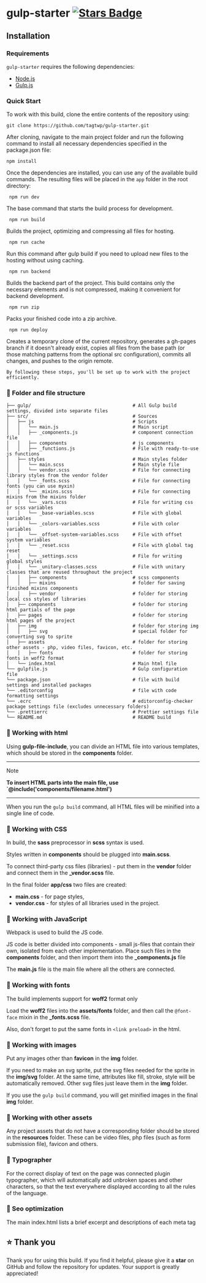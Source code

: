 gulp-starter <a href="https://github.com/tagtwp/gulp-starter/stargazers"><img src="https://img.shields.io/github/stars/tagtwp/gulp-starter" alt="Stars Badge"/></a>
=== 

Installation
---------------

### Requirements

`gulp-starter` requires the following dependencies:

- [Node.js](https://nodejs.org/)
- [Gulp.js](https://gulpjs.com/)

### Quick Start

To work with this build, clone the entire contents of the repository using:<br>

```shell
git clone https://github.com/tagtwp/gulp-starter.git
```

After cloning, navigate to the main project folder and run the following command to install all necessary dependencies specified in the package.json file:<br>

```shell
npm install
```

Once the dependencies are installed, you can use any of the available build commands. The resulting files will be placed in the `app` folder in the root directory:

 ```shell
  npm run dev
``` 
The base command that starts the build process for development.

 ```shell
  npm run build
``` 
 Builds the project, optimizing and compressing all files for hosting.

 ```shell
  npm run cache
``` 
Run this command after gulp build if you need to upload new files to the hosting without using caching.

 ```shell
  npm run backend
``` 
Builds the backend part of the project. This build contains only the necessary elements and is not compressed, making it convenient for backend development.

 ```shell
  npm run zip
``` 
Packs your finished code into a zip archive.

 ```shell
  npm run deploy
``` 
Creates a temporary clone of the current repository, generates a gh-pages branch if it doesn't already exist, copies all files from the base path (or those matching patterns from the optional src configuration), commits all changes, and pushes to the origin remote.

`By following these steps, you'll be set up to work with the project efficiently.`

### 📝 Folder and file structure
```
├── gulp/                                     # All Gulp build settings, divided into separate files
├── src/                                      # Sources
│   ├── js                                    # Scripts
│   │   └── main.js                           # Main script
│   │   ├── _components.js                    # component connection file
│   │   ├── components                        # js components
│   │   ├── _functions.js                     # File with ready-to-use js functions
│   ├── styles                                # Main styles folder
│   │   └── main.scss                         # Main style file
│   │   └── vendor.scss                       # File for connecting library styles from the vendor folder
│   │   └── _fonts.scss                       # File for connecting fonts (you can use myxin)
│   │   └── _mixins.scss                      # File for connecting mixins from the mixins folder
│   │   └── _vars.scss                        # File for writing css or scss variables
│   │   └── _base-variables.scss              # File with global variables
│   │   └── _colors-variables.scss            # File with color variables
│   │   └── _offset-system-variables.scss     # File with offset system variables
│   │   └── _reset.scss                       # File with global tag reset
│   │   └── _settings.scss                    # File for writing global styles
│   │   └── _unitary-classes.scss             # File with unitary classes that are reused throughout the project
│   │   ├── components                        # scss components
│   │   ├── mixins                            # folder for saving finished mixins components
│   │   ├── vendor                            # folder for storing local css styles of libraries
│   ├── components                            # folder for storing html partials of the page
│   ├── pages                                 # folder for storing html pages of the project
│   ├── img                                   # folder for storing img
│   │   ├── svg                               # special folder for converting svg to sprite
│   ├── assets                                # folder for storing other assets - php, video files, favicon, etc.
│   │   ├── fonts                             # folder for storing fonts in woff2 format
│   └── index.html                            # Main html file
└── gulpfile.js                               # Gulp configuration file
└── package.json                              # file with build settings and installed packages
└── .editorconfig                             # file with code formatting settings
└── .ecrc                                     # editorconfig-checker package settings file (excludes unnecessary folders)
└── .prettierrc                               # Prettier settings file
└── README.md                                 # README build
```

### 📁 Working with html

Using **gulp-file-include**, you can divide an HTML file into various templates, which should be stored in the **components** folder.

---
> [!NOTE]
> **To insert HTML parts into the main file, use `@include('components/filename.html')**
---
When you run the `gulp build` command, all HTML files will be minified into a single line of code.

### 📁 Working with CSS

In build, the **sass** preprocessor in **scss** syntax is used.

Styles written in **components** should be plugged into **main.scss**.

To connect third-party css files (libraries) - put them in the **vendor** folder and connect them in the **\_vendor.scss** file.

In the final folder **app/css** two files are created:
- **main.css** - for page styles, 
- **vendor.css** - for styles of all libraries used in the project.

### 📁 Working with JavaScript

Webpack is used to build the JS code.

JS code is better divided into components - small js-files that contain their own, isolated from each other implementation. Place such files in the **components** folder, and then import them into the **\_components.js** file

The **main.js** file is the main file where all the others are connected.

### 📁 Working with fonts

The build implements support for **woff2** format only

Load the **woff2** files into the **assets/fonts** folder, and then call the `@font-face` mixin in the **\_fonts.scss** file.

Also, don't forget to put the same fonts in `<link preload>` in the html.

### 📁 Working with images

Put any images other than **favicon** in the **img** folder.

If you need to make an svg sprite, put the svg files needed for the sprite in the **img/svg** folder. At the same time, attributes like fill, stroke, style will be automatically removed. Other svg files just leave them in the **img** folder.

If you use the `gulp build` command, you will get minified images in the final **img** folder.

### 📁 Working with other assets

Any project assets that do not have a corresponding folder should be stored in the **resources** folder. These can be video files, php files (such as form submission file), favicon and others.

### 📁 Typographer

For the correct display of text on the page was connected plugin typographer, which will automatically add unbroken spaces and other characters, so that the text everywhere displayed according to all the rules of the language.

### 📁 Seo optimization

The main index.html lists a brief excerpt and descriptions of each meta tag

## ⭐ Thank you

Thank you for using this build. If you find it helpful, please give it a **star** on GitHub and follow the repository for updates. Your support is greatly appreciated!
